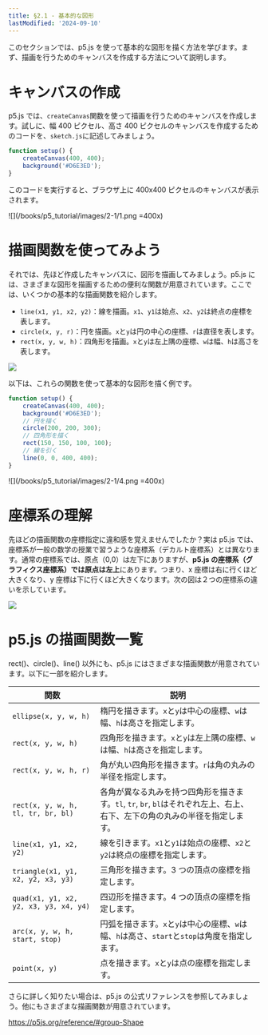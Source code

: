 ```yaml
---
title: §2.1 - 基本的な図形
lastModified: '2024-09-10'
---
```


このセクションでは、p5.js を使って基本的な図形を描く方法を学びます。まず、描画を行うためのキャンバスを作成する方法について説明します。

# キャンバスの作成

p5.js では、`createCanvas`関数を使って描画を行うためのキャンバスを作成します。試しに、幅 400 ピクセル、高さ 400 ピクセルのキャンバスを作成するためのコードを、`sketch.js`に記述してみましょう。

```javascript
function setup() {
    createCanvas(400, 400);
    background('#D6E3ED');
}
```

このコードを実行すると、ブラウザ上に 400x400 ピクセルのキャンバスが表示されます。

![](/books/p5_tutorial/images/2-1/1.png =400x)

# 描画関数を使ってみよう

それでは、先ほど作成したキャンバスに、図形を描画してみましょう。p5.js には、さまざまな図形を描画するための便利な関数が用意されています。ここでは、いくつかの基本的な描画関数を紹介します。

- `line(x1, y1, x2, y2)`：線を描画。`x1`、`y1`は始点、`x2`、`y2`は終点の座標を表します。
- `circle(x, y, r)`：円を描画。`x`と`y`は円の中心の座標、`r`は直径を表します。
- `rect(x, y, w, h)`：四角形を描画。`x`と`y`は左上隅の座標、`w`は幅、`h`は高さを表します。

![](/books/p5_tutorial/images/2-1/5.png)

以下は、これらの関数を使って基本的な図形を描く例です。

```javascript
function setup() {
    createCanvas(400, 400);
    background('#D6E3ED');
    // 円を描く
    circle(200, 200, 300);
    // 四角形を描く
    rect(150, 150, 100, 100);
    // 線を引く
    line(0, 0, 400, 400);
}
```

![](/books/p5_tutorial/images/2-1/4.png =400x)

# 座標系の理解

先ほどの描画関数の座標指定に違和感を覚えませんでしたか？実は p5.js では、座標系が一般の数学の授業で習うような座標系（デカルト座標系）とは異なります。通常の座標系では、原点（0,0）は左下にありますが、**p5.js の座標系（グラフィクス座標系）では原点は左上**にあります。つまり、x 座標は右に行くほど大きくなり、y 座標は下に行くほど大きくなります。次の図は２つの座標系の違いを示しています。

![](/books/p5_tutorial/images/2-1/3.png)

# p5.js の描画関数一覧

rect()、circle()、line() 以外にも、p5.js にはさまざまな描画関数が用意されています。以下に一部を紹介します。

| 関数                                   | 説明                                                                                                                         |
| -------------------------------------- | ---------------------------------------------------------------------------------------------------------------------------- |
| `ellipse(x, y, w, h)`                  | 楕円を描きます。`x`と`y`は中心の座標、`w`は幅、`h`は高さを指定します。                                                       |
| `rect(x, y, w, h)`                     | 四角形を描きます。`x`と`y`は左上隅の座標、`w`は幅、`h`は高さを指定します。                                                   |
| `rect(x, y, w, h, r)`                  | 角が丸い四角形を描きます。`r`は角の丸みの半径を指定します。                                                                  |
| `rect(x, y, w, h, tl, tr, br, bl)`     | 各角が異なる丸みを持つ四角形を描きます。`tl`, `tr`, `br`, `bl`はそれぞれ左上、右上、右下、左下の角の丸みの半径を指定します。 |
| `line(x1, y1, x2, y2)`                 | 線を引きます。`x1`と`y1`は始点の座標、`x2`と`y2`は終点の座標を指定します。                                                   |
| `triangle(x1, y1, x2, y2, x3, y3)`     | 三角形を描きます。3 つの頂点の座標を指定します。                                                                             |
| `quad(x1, y1, x2, y2, x3, y3, x4, y4)` | 四辺形を描きます。4 つの頂点の座標を指定します。                                                                             |
| `arc(x, y, w, h, start, stop)`         | 円弧を描きます。`x`と`y`は中心の座標、`w`は幅、`h`は高さ、`start`と`stop`は角度を指定します。                                |
| `point(x, y)`                          | 点を描きます。`x`と`y`は点の座標を指定します。                                                                               |

さらに詳しく知りたい場合は、p5.js の公式リファレンスを参照してみましょう。他にもさまざまな描画関数が用意されています。

https://p5js.org/reference/#group-Shape
